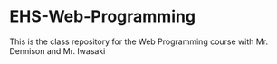 # EHS-Web-Programming
This is the class repository for the Web Programming course with Mr. Dennison and Mr. Iwasaki
